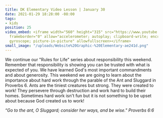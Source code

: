 ```yaml
---
title: DK Elementary Video Lesson | January 30
date: 2021-01-29 18:28:00 -08:00
tags:
- kids
position: 25
video_embed: <iframe width="560" height="315" src="https://www.youtube.com/embed/yHl_49F-xNA"
  frameborder="0" allow="accelerometer; autoplay; clipboard-write; encrypted-media;
  gyroscope; picture-in-picture" allowfullscreen></iframe>
small_image: "/uploads/Website%20Graphic-%20Elementary-ae241d.png"
---
```


We continue our "Rules for Life" series about responsibility this weekend. Remember that responsibility is showing you can be trusted with what is expected of you. We have learned God's most important commandments and about generosity. This weekend we are going to learn about the importance about hard work through the parable of the Ant and Sluggard in Proverbs 6. Ants are the tiniest creatures but strong. They were created to work! They persevere through destruction and work hard to build their homes. Sometimes hard work isn't fun but it is not something to be upset about because God created us to work!

*“Go to the ant, O Sluggard; consider her ways, and be wise." Proverbs 6:6*